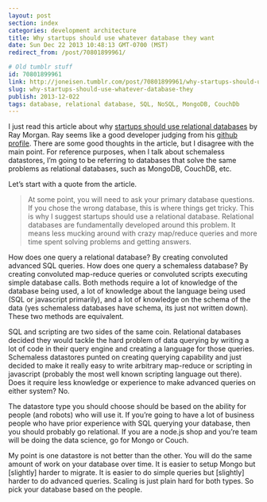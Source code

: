 ```yaml
---
layout: post
section: index
categories: development architecture
title: Why startups should use whatever database they want
date: Sun Dec 22 2013 10:48:13 GMT-0700 (MST)
redirect_from: /post/70801899961/

# Old tumblr stuff
id: 70801899961
link: http://joneisen.tumblr.com/post/70801899961/why-startups-should-use-whatever-database-they
slug: why-startups-should-use-whatever-database-they
publish: 2013-12-022
tags: database, relational database, SQL, NoSQL, MongoDB, CouchDb
---
```



I just read this article about why [startups should use relational databases](http://raycmorgan.com/e/startups-should-use-relational-database.html) by Ray Morgan. Ray seems like a good developer judging from his [github profile](https://github.com/raycmorgan). There are some good thoughts in the article, but I disagree with the main point. For reference purposes, when I talk about schemaless datastores, I’m going to be referring to databases that solve the same problems as relational databases, such as MongoDB, CouchDB, etc.

Let’s start with a quote from the article.

> At some point, you will need to ask your primary database questions.
> If you chose the wrong database, this is where things get tricky. This
> is why I suggest startups should use a relational database. Relational
> databases are fundamentally developed around this problem. It means
> less mucking around with crazy map/reduce queries and more time spent
> solving problems and getting answers.

How does one query a relational database? By creating convoluted advanced SQL queries. How does one query a schemaless database? By creating convoluted map-reduce queries or convoluted scripts executing simple database calls. Both methods require a lot of knowledge of the database being used, a lot of knowledge about the language being used (SQL or javascript primarily), and a lot of knowledge on the schema of the data (yes schemaless databases have schema, its just not written down). These two methods are equivalent.

SQL and scripting are two sides of the same coin. Relational databases decided they would tackle the hard problem of data querying by writing a lot of code in their query engine and creating a language for those queries. Schemaless datastores punted on creating querying capability and just decided to make it really easy to write arbitrary map-reduce or scripting in javascript (probably the most well known scripting language out there). Does it require less knowledge or experience to make advanced queries on either system? No.

The datastore type you should choose should be based on the ability for people (and robots) who will use it. If you’re going to have a lot of business people who have prior experience with SQL querying your database, then you should probably go relational. If you are a node.js shop and you’re team will be doing the data science, go for Mongo or Couch.

My point is one datastore is not better than the other. You will do the same amount of work on your database over time. It is easier to setup Mongo but [slightly] harder to migrate. It is easier to do simple queries but [slightly] harder to do advanced queries. Scaling is just plain hard for both types. So pick your database based on the people.

